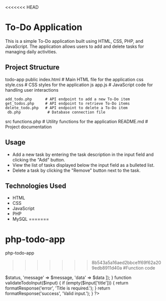 <<<<<<< HEAD
# To-Do Application

This is a simple To-Do application built using HTML, CSS, PHP, and JavaScript. The application allows users to add and delete tasks for managing daily activities.

## Project Structure


todo-app
public
    index.html        # Main HTML file for the application
    css
    style.css     # CSS styles for the application
    js
    app.js        # JavaScript code for handling user interactions
    
    add_todo.php      # API endpoint to add a new To-Do item
    get_todos.php     # API endpoint to retrieve To-Do items
    delete_todo.php   # API endpoint to delete a To-Do item
     db.php            # Database connection file
 src
    functions.php     # Utility functions for the application
    README.md             # Project documentation


## Usage

- Add a new task by entering the task description in the input field and clicking the "Add" button.
- View the list of tasks displayed below the input field as a bulleted list.
- Delete a task by clicking the "Remove" button next to the task.

## Technologies Used

- HTML
- CSS
- JavaScript
- PHP
- MySQL
=======
# php-todo-app
php-todo-app
>>>>>>> 8b543a5a16aed2bbce1f69f62a209edb8911d40a
#Function code
<?php
function sanitizeInput($data) {
    return htmlspecialchars(strip_tags(trim($data)));
}

function formatResponse($status, $message, $data = null) {
    return json_encode([
        'status' => $status,
        'message' => $message,
        'data' => $data
    ]);
}

function validateTodoInput($input) {
    if (empty($input['title'])) {
        return formatResponse('error', 'Title is required.');
    }
    return formatResponse('success', 'Valid input.');
}
?>

